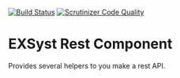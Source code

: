 [![Build Status](https://travis-ci.org/EXSyst/RestBundle.svg?branch=master)](https://travis-ci.org/EXSyst/RestBundle)
[![Scrutinizer Code Quality](https://scrutinizer-ci.com/g/EXSyst/RestBundle/badges/quality-score.png?b=master)](https://scrutinizer-ci.com/g/EXSyst/RestBundle/?branch=master)

# EXSyst Rest Component
Provides several helpers to you make a rest API.
